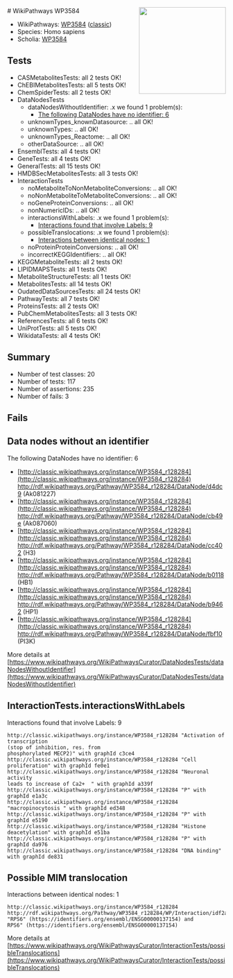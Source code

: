 <img style="float: right; width: 200px" src="https://upload.wikimedia.org/wikipedia/commons/thumb/8/83/Wplogo_with_text_500.png/640px-Wplogo_with_text_500.png" />
# WikiPathways WP3584

* WikiPathways: [WP3584](https://wikipathways.org/pathways/WP3584) ([classic](https://classic.wikipathways.org/instance/WP3584))
* Species: Homo sapiens
* Scholia: [WP3584](https://scholia.toolforge.org/wikipathways/WP3584)
## Tests
* CASMetabolitesTests: all 2 tests OK!
* ChEBIMetabolitesTests: all 5 tests OK!
* ChemSpiderTests: all 2 tests OK!
* DataNodesTests
    * dataNodesWithoutIdentifier: .x we found 1 problem(s):
        * [The following DataNodes have no identifier: 6](#d2d32fa5)
    * unknownTypes_knownDatasource: .. all OK!
    * unknownTypes: .. all OK!
    * unknownTypes_Reactome: .. all OK!
    * otherDataSource: .. all OK!
* EnsemblTests: all 4 tests OK!
* GeneTests: all 4 tests OK!
* GeneralTests: all 15 tests OK!
* HMDBSecMetabolitesTests: all 3 tests OK!
* InteractionTests
    * noMetaboliteToNonMetaboliteConversions: .. all OK!
    * noNonMetaboliteToMetaboliteConversions: .. all OK!
    * noGeneProteinConversions: .. all OK!
    * nonNumericIDs: .. all OK!
    * interactionsWithLabels: .x we found 1 problem(s):
        * [Interactions found that involve Labels: 9](#630d2680)
    * possibleTranslocations: .x we found 1 problem(s):
        * [Interactions between identical nodes: 1](#1c118206)
    * noProteinProteinConversions: .. all OK!
    * incorrectKEGGIdentifiers: .. all OK!
* KEGGMetaboliteTests: all 2 tests OK!
* LIPIDMAPSTests: all 1 tests OK!
* MetaboliteStructureTests: all 1 tests OK!
* MetabolitesTests: all 14 tests OK!
* OudatedDataSourcesTests: all 24 tests OK!
* PathwayTests: all 7 tests OK!
* ProteinsTests: all 2 tests OK!
* PubChemMetabolitesTests: all 3 tests OK!
* ReferencesTests: all 6 tests OK!
* UniProtTests: all 5 tests OK!
* WikidataTests: all 4 tests OK!


## Summary

* Number of test classes: 20
* Number of tests: 117
* Number of assertions: 235
* Number of fails: 3

## Fails

<a name="d2d32fa5" />

## Data nodes without an identifier

The following DataNodes have no identifier: 6

* [http://classic.wikipathways.org/instance/WP3584_r128284](http://classic.wikipathways.org/instance/WP3584_r128284) http://rdf.wikipathways.org/Pathway/WP3584_r128284/DataNode/d4dc9 (Ak081227)
* [http://classic.wikipathways.org/instance/WP3584_r128284](http://classic.wikipathways.org/instance/WP3584_r128284) http://rdf.wikipathways.org/Pathway/WP3584_r128284/DataNode/cb49e (Ak087060)
* [http://classic.wikipathways.org/instance/WP3584_r128284](http://classic.wikipathways.org/instance/WP3584_r128284) http://rdf.wikipathways.org/Pathway/WP3584_r128284/DataNode/cc402 (H3)
* [http://classic.wikipathways.org/instance/WP3584_r128284](http://classic.wikipathways.org/instance/WP3584_r128284) http://rdf.wikipathways.org/Pathway/WP3584_r128284/DataNode/b0118 (HB1)
* [http://classic.wikipathways.org/instance/WP3584_r128284](http://classic.wikipathways.org/instance/WP3584_r128284) http://rdf.wikipathways.org/Pathway/WP3584_r128284/DataNode/b9462 (HP1)
* [http://classic.wikipathways.org/instance/WP3584_r128284](http://classic.wikipathways.org/instance/WP3584_r128284) http://rdf.wikipathways.org/Pathway/WP3584_r128284/DataNode/fbf10 (PI3K)


More details at [https://www.wikipathways.org/WikiPathwaysCurator/DataNodesTests/dataNodesWithoutIdentifier](https://www.wikipathways.org/WikiPathwaysCurator/DataNodesTests/dataNodesWithoutIdentifier)

<a name="630d2680" />

## InteractionTests.interactionsWithLabels

Interactions found that involve Labels: 9
```
http://classic.wikipathways.org/instance/WP3584_r128284 "Activation of transcription
(stop of inhibition, res. from
phosphorylated MECP2)" with graphId c3ce4
http://classic.wikipathways.org/instance/WP3584_r128284 "Cell proliferation" with graphId fe0e1
http://classic.wikipathways.org/instance/WP3584_r128284 "Neuronal activity
leads to increase of Ca2+  " with graphId a339f
http://classic.wikipathways.org/instance/WP3584_r128284 "P" with graphId e1a3c
http://classic.wikipathways.org/instance/WP3584_r128284 "macropinocytosis " with graphId ed348
http://classic.wikipathways.org/instance/WP3584_r128284 "P" with graphId e5190
http://classic.wikipathways.org/instance/WP3584_r128284 "Histone deacetylation" with graphId e51ba
http://classic.wikipathways.org/instance/WP3584_r128284 "P" with graphId da976
http://classic.wikipathways.org/instance/WP3584_r128284 "DNA binding" with graphId de831
```

<a name="1c118206" />

## Possible MIM translocation

Interactions between identical nodes: 1
```
http://classic.wikipathways.org/instance/WP3584_r128284 http://rdf.wikipathways.org/Pathway/WP3584_r128284/WP/Interaction/idf2a25a0b "RPS6" (https://identifiers.org/ensembl/ENSG00000137154) and 
RPS6" (https://identifiers.org/ensembl/ENSG00000137154)
```

More details at [https://www.wikipathways.org/WikiPathwaysCurator/InteractionTests/possibleTranslocations](https://www.wikipathways.org/WikiPathwaysCurator/InteractionTests/possibleTranslocations)


